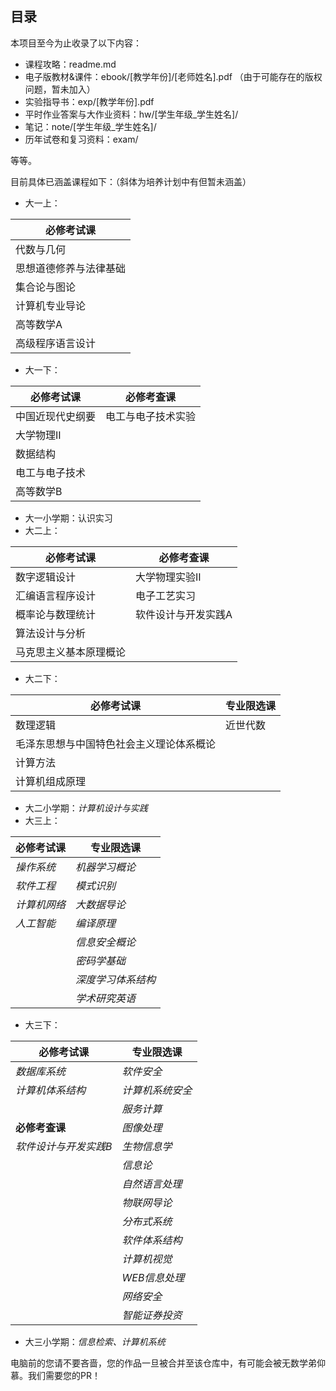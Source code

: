 ## 目录

本项目至今为止收录了以下内容：

- 课程攻略：readme.md
- 电子版教材&课件：ebook/[教学年份]/[老师姓名].pdf （由于可能存在的版权问题，暂未加入）
- 实验指导书：exp/[教学年份].pdf
- 平时作业答案与大作业资料：hw/[学生年级\_学生姓名]/
- 笔记：note/[学生年级\_学生姓名]/
- 历年试卷和复习资料：exam/

等等。

目前具体已涵盖课程如下：（斜体为培养计划中有但暂未涵盖）

- 大一上：

| 必修考试课             |
| ---------------------- |
| 代数与几何             |
| 思想道德修养与法律基础 |
| 集合论与图论           |
| 计算机专业导论         |
| 高等数学A              |
| 高级程序语言设计       |

- 大一下：

| 必修考试课       | 必修考查课         |
| ---------------- | ------------------ |
| 中国近现代史纲要 | 电工与电子技术实验 |
| 大学物理II       |                    |
| 数据结构         |                    |
| 电工与电子技术   |                    |
| 高等数学B        |                    |

- 大一小学期：认识实习
- 大二上：

| 必修考试课             | 必修考查课          |
| ---------------------- | ------------------- |
| 数字逻辑设计           | 大学物理实验II      |
| 汇编语言程序设计       | 电子工艺实习        |
| 概率论与数理统计       | 软件设计与开发实践A |
| 算法设计与分析         |                     |
| 马克思主义基本原理概论 |                     |

- 大二下：

| 必修考试课                               | 专业限选课 |
| ---------------------------------------- | ---------- |
| 数理逻辑                                 | 近世代数   |
| 毛泽东思想与中国特色社会主义理论体系概论 |            |
| 计算方法                                 |            |
| 计算机组成原理                           |            |

- 大二小学期：*计算机设计与实践*
- 大三上：

| 必修考试课   | 专业限选课         |
| ------------ | ------------------ |
| *操作系统*   | *机器学习概论*     |
| *软件工程*   | *模式识别*         |
| *计算机网络* | *大数据导论*       |
| *人工智能*   | *编译原理*         |
|              | *信息安全概论*     |
|              | *密码学基础*       |
|              | *深度学习体系结构* |
|              | *学术研究英语*     |

- 大三下：

| 必修考试课            | 专业限选课       |
| --------------------- | ---------------- |
| *数据库系统*          | *软件安全*       |
| *计算机体系结构*      | *计算机系统安全* |
|                       | *服务计算*       |
| **必修考查课**        | *图像处理*       |
| *软件设计与开发实践B* | *生物信息学*     |
|                       | *信息论*         |
|                       | *自然语言处理*   |
|                       | *物联网导论*     |
|                       | *分布式系统*     |
|                       | *软件体系结构*   |
|                       | *计算机视觉*     |
|                       | *WEB信息处理*    |
|                       | *网络安全*       |
|                       | *智能证券投资*   |


- 大三小学期：*信息检索、计算机系统*

电脑前的您请不要吝啬，您的作品一旦被合并至该仓库中，有可能会被无数学弟仰慕。我们需要您的PR！
